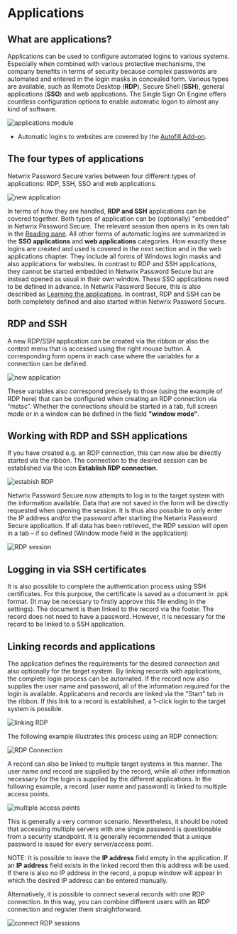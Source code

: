 # Applications

## What are applications?

Applications can be used to configure automated logins to various systems. Especially when combined
with various protective mechanisms, the company benefits in terms of security because complex
passwords are automated and entered in the login masks in concealed form. Various types are
available, such as Remote Desktop (**RDP**), Secure Shell (**SSH**), general applications (**SSO**)
and web applications. The Single Sign On Engine offers countless configuration options to enable
automatic logon to almost any kind of software.

![applications module](../../../../../../../../static/img/product_docs/passwordsecure/passwordsecure/configuration/advanced_view/clientmodule/applications/applications_1-en.webp)

- Automatic logins to websites are covered by the
  [Autofill Add-on](../../../autofill_add-on/autofill_add-on.md).

## The four types of applications

Netwrix Password Secure varies between four different types of applications: RDP, SSH, SSO and web
applications.

![new application](../../../../../../../../static/img/product_docs/passwordsecure/passwordsecure/configuration/advanced_view/clientmodule/applications/applications_2-en.webp)

In terms of how they are handled, **RDP and SSH** applications can be covered together. Both types
of application can be (optionally) "embedded" in Netwrix Password Secure. The relevant session then
opens in its own tab in the [Reading pane](../../operation_and_setup/readingpane/reading_pane.md).
All other forms of automatic logins are summarized in the **SSO applications** and **web
applications** categories. How exactly these logins are created and used is covered in the next
section and in the web applications chapter. They include all forms of Windows login masks and also
applications for websites. In contrast to RDP and SSH applications, they cannot be started embedded
in Netwrix Password Secure but are instead opened as usual in their own window. These SSO
applications need to be defined in advance. In Netwrix Password Secure, this is also described as
[Learning the applications](learning_the_applications/learning_the_applications.md). In contrast,
RDP and SSH can be both completely defined and also started within Netwrix Password Secure.

## RDP and SSH

A new RDP/SSH application can be created via the ribbon or also the context menu that is accessed
using the right mouse button. A corresponding form opens in each case where the variables for a
connection can be defined.

![new application](../../../../../../../../static/img/product_docs/passwordsecure/passwordsecure/configuration/advanced_view/clientmodule/applications/applications_3-en.webp)

These variables also correspond precisely to those (using the example of RDP here) that can be
configured when creating an RDP connection via “mstsc”. Whether the connections should be started in
a tab, full screen mode or in a window can be defined in the field **"window mode"**.

## Working with RDP and SSH applications

If you have created e.g. an RDP connection, this can now also be directly started via the ribbon.
The connection to the desired session can be established via the icon **Establish RDP connection**.

![estabish RDP](../../../../../../../../static/img/product_docs/passwordsecure/passwordsecure/configuration/advanced_view/clientmodule/applications/applications_4-en.webp)

Netwrix Password Secure now attempts to log in to the target system with the information available.
Data that are not saved in the form will be directly requested when opening the session. It is thus
also possible to only enter the IP address and/or the password after starting the Netwrix Password
Secure application. If all data has been retrieved, the RDP session will open in a tab – if so
defined (Window mode field in the application):

![RDP session](../../../../../../../../static/img/product_docs/passwordsecure/passwordsecure/configuration/advanced_view/clientmodule/applications/applications_5-en.webp)

## Logging in via SSH certificates

It is also possible to complete the authentication process using SSH certificates. For this purpose,
the certificate is saved as a document in .ppk format. (It may be necessary to firstly approve this
file ending in the settings). The document is then linked to the record via the footer. The record
does not need to have a password. However, it is necessary for the record to be linked to a SSH
application.

## Linking records and applications

The application defines the requirements for the desired connection and also optionally for the
target system. By linking records with applications, the complete login process can be automated. If
the record now also supplies the user name and password, all of the information required for the
login is available. Applications and records are linked via the "Start" tab in the ribbon. If this
link to a record is established, a 1-click login to the target system is possible.

![linking RDP](../../../../../../../../static/img/product_docs/passwordsecure/passwordsecure/configuration/advanced_view/clientmodule/applications/applications_6-en.webp)

The following example illustrates this process using an RDP connection:

![RDP Connection](../../../../../../../../static/img/product_docs/passwordsecure/passwordsecure/configuration/advanced_view/clientmodule/applications/applications_7-en.webp)

A record can also be linked to multiple target systems in this manner. The user name and record are
supplied by the record, while all other information necessary for the login is supplied by the
different applications. In the following example, a record (user name and password) is linked to
multiple access points.

![multiple access points](../../../../../../../../static/img/product_docs/passwordsecure/passwordsecure/configuration/advanced_view/clientmodule/applications/applications_8-en.webp)

This is generally a very common scenario. Nevertheless, it should be noted that accessing multiple
servers with one single password is questionable from a security standpoint. It is generally
recommended that a unique password is issued for every server/access point.

NOTE: It is possible to leave the **IP address** field empty in the application. If an **IP
address** field exists in the linked record then this address will be used. If there is also no IP
address in the record, a popup window will appear in which the desired IP address can be entered
manually.

Alternatively, it is possible to connect several records with one RDP connection. In this way, you
can combine different users with an RDP connection and register them straightforward.

![connect RDP sessions](../../../../../../../static/img/product_docs/passwordsecure/passwordsecure/configuration/advanced_view/clientmodule/applications/applications_9-en.webp)
